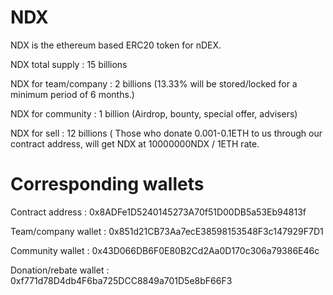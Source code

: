 # NDX
NDX is the ethereum based ERC20 token for nDEX. 

NDX total supply 		 : 15 billions

NDX for team/company		 : 2 billions  (13.33% will be stored/locked for a minimum period 
				   of 6 months.)
				   
NDX for community	         : 1 billion (Airdrop, bounty, special offer, advisers)

NDX for sell		   	 : 12 billions ( Those who donate 0.001-0.1ETH to us through
				    our contract address, will get NDX at 10000000NDX / 1ETH rate.
				    

# Corresponding wallets
Contract address	    	: 0x8ADFe1D5240145273A70f51D00DB5a53Eb94813f

Team/company wallet	  	: 0x851d21CB73Aa7ecE38598153548F3c147929F7D1

Community wallet	    	: 0x43D066DB6F0E80B2Cd2Aa0D170c306a79386E46c

Donation/rebate wallet		: 0xf771d78D4db4F6ba725DCC8849a701D5e8bF66F3

